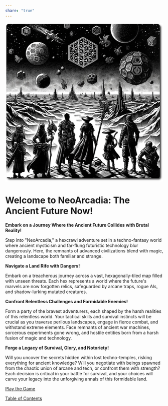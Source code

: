```yaml
---
share: "true"
---
```


![title-page](./title-page.png)    
    
# Welcome to NeoArcadia: The Ancient Future Now!    
    
**Embark on a Journey Where the Ancient Future Collides with Brutal Reality!**    
    
Step into "NeoArcadia," a hexcrawl adventure set in a techno-fantasy world where ancient mysticism and far-flung futuristic technology blur dangerously. Here, the remnants of advanced civilizations blend with magic, creating a landscape both familiar and strange.    
    
**Navigate a Land Rife with Dangers!**    
    
Embark on a treacherous journey across a vast, hexagonally-tiled map filled with unseen threats. Each hex represents a world where the future's marvels are now forgotten relics, safeguarded by arcane traps, rogue AIs, and shadow-lurking mutated creatures.    
    
**Confront Relentless Challenges and Formidable Enemies!**    
    
Form a party of the bravest adventurers, each shaped by the harsh realities of this relentless world. Your tactical skills and survival instincts will be crucial as you traverse perilous landscapes, engage in fierce combat, and withstand extreme elements. Face remnants of ancient war machines, sorcerous experiments gone wrong, and hostile entities born from a harsh fusion of magic and technology.    
    
**Forge a Legacy of Survival, Glory, and Notoriety!**    
    
Will you uncover the secrets hidden within lost techno-temples, risking everything for ancient knowledge? Will you negotiate with beings spawned from the chaotic union of arcane and tech, or confront them with strength? Each decision is critical in your battle for survival, and your choices will carve your legacy into the unforgiving annals of this formidable land.    
    
[Play the Game](./Play-the-Game.html)  
    
[Table of Contents](./Table-of-Contents.html)  
  
  
